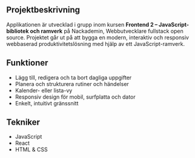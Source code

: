 ## Projektbeskrivning
Applikationen är utvecklad i grupp inom kursen **Frontend 2 – JavaScript-bibliotek och ramverk** på Nackademin, Webbutvecklare fullstack open source.
Projektet går ut på att bygga en modern, interaktiv och responsiv webbaserad produktivitetslösning med hjälp av ett JavaScript-ramverk.

## Funktioner
- Lägg till, redigera och ta bort dagliga uppgifter
- Planera och strukturera rutiner och händelser
- Kalender- eller lista-vy
- Responsiv design för mobil, surfplatta och dator
- Enkelt, intuitivt gränssnitt

## Tekniker
- JavaScript 
- React
- HTML & CSS



